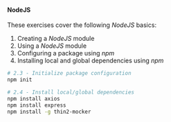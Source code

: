 #### NodeJS

These exercises cover the following _NodeJS_ basics:

1. Creating a _NodeJS_ module
1. Using a _NodeJS_ module
1. Configuring a package using _npm_  
1. Installing local and global dependencies using _npm_

```bash
# 2.3 - Initialize package configuration
npm init

# 2.4 - Install local/global dependencies
npm install axios
npm install express
npm install -g thin2-mocker
```
